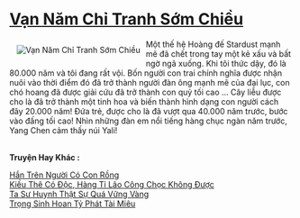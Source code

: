 <a href="https://truyentiki.com/van-nam-chi-tranh-som-chieu.31777/" title="Vạn Năm Chỉ Tranh Sớm Chiều"><h1>Vạn Năm Chỉ Tranh Sớm Chiều</h1></a><div style="display:table"><img align="right" style="float: left; padding: 10px;" src="https://truyentiki.com/a/img/str/src/31777.jpg" alt="Vạn Năm Chỉ Tranh Sớm Chiều">Một thế hệ Hoàng đế Stardust mạnh mẽ đã chết trong tay một kẻ xấu và bất ngờ ngã xuống. Khi tôi thức dậy, đó là 80.000 năm và tôi đang rất vội. Bốn người con trai chính nghĩa được nhận nuôi vào thời điểm đó đã trở thành người đàn ông mạnh mẽ của đại lục, con chó hoang đã được giải cứu đã trở thành con quỷ tối cao ... Cây liễu được cho là đã trở thành một tinh hoa và biến thành hình dạng con người cách đây 20.000 năm! Đứa trẻ, được cho là đã vượt qua 40.000 năm trước, bước vào đấng tối cao! Nhìn những đàn em nổi tiếng hàng chục ngàn năm trước, Yang Chen cảm thấy núi Yali!</div><p><br><b>Truyện Hay Khác :</b></p><a href="https://truyentiki.com/han-tren-nguoi-co-con-rong.31776/" alt="Hắn Trên Người Có Con Rồng">Hắn Trên Người Có Con Rồng</a><br/><a href="https://github.com/nownovels/truyenhay/tree/master/truyenhay/30405/README.md" alt="Kiều Thê Có Độc, Hàng Tỉ Lão Công Chọc Không Được">Kiều Thê Có Độc, Hàng Tỉ Lão Công Chọc Không Được</a><br/><a href="https://github.com/nownovels/top500/tree/master/truyenhay/33776/" alt="Ta Sư Huynh Thật Sự Quá Vững Vàng">Ta Sư Huynh Thật Sự Quá Vững Vàng</a><br/><a href="https://github.com/nownovels/topcv/tree/master/truyenhay/31970/README.md" alt="Trọng Sinh Hoan Tỷ Phát Tài Miêu">Trọng Sinh Hoan Tỷ Phát Tài Miêu</a><br/>